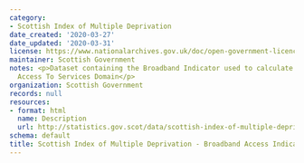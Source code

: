 ```yaml
---
category:
- Scottish Index of Multiple Deprivation
date_created: '2020-03-27'
date_updated: '2020-03-31'
license: https://www.nationalarchives.gov.uk/doc/open-government-licence/version/3/
maintainer: Scottish Government
notes: <p>Dataset containing the Broadband Indicator used to calculate the SIMD 2020
  Access To Services Domain</p>
organization: Scottish Government
records: null
resources:
- format: html
  name: Description
  url: http://statistics.gov.scot/data/scottish-index-of-multiple-deprivation---broadband-access-indicator
schema: default
title: Scottish Index of Multiple Deprivation - Broadband Access Indicator
---
```

